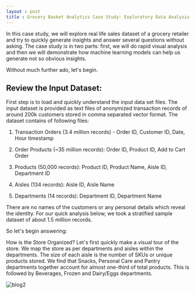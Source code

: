 ```yaml
---
layout : post
title : Grocery Basket Analytics Case Study: Exploratory Data Analysis
---
```


In this case study, we will explore real life sales dataset of a grocery retailer and try to quickly generate insights and answer several questions without asking. The case study is in two parts: first, we will do rapid visual analysis and then we will demonstrate how machine learning models can help us generate not so obvious insights.

 

Without much further ado, let's begin. 

 

## Review the Input Dataset:

First step is to load and quickly understand the input data set files. The input dataset is provided as text files of anonymized transaction records of around 200k customers stored in comma separated vector format. The dataset contains of following files:

1. Transaction Orders (3.4 million records) - Order ID, Customer ID, Date, Hour timestamp

2. Order Products (~35 million records): Order ID, Product ID, Add to Cart Order

3. Products (50,000 records): Product ID, Product Name, Aisle ID, Department ID

4. Aisles (134 records): Aisle ID, Aisle Name

5. Departments (14 records): Department ID, Department Name

 

There are no names of the customers or any personal details which reveal the identity. For our quick analysis below, we took a stratified sample dataset of about 1.5 million records. 

 

So let's begin answering:

 

How is the Store Organized?
Let's first quickly make a visual tour of the store. We map the store as per departments and aisles within the departments. The size of each aisle is the number of SKUs or unique products stored. We find that Snacks, Personal Care and Pantry departments together account for almost one-third of total products. This is followed by Beverages, Frozen and Dairy/Eggs departments. 

![blog2](https://user-images.githubusercontent.com/35987843/36475330-4a6690e8-1720-11e8-9b1b-5ae9734b8511.png)


